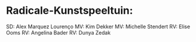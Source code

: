 # Radicale-Kunstspeeltuin:
SD: Alex Marquez Lourenço
MV: Kim Dekker
MV: Michelle Stendert
RV: Elise Ooms
RV: Angelina Bader
RV: Dunya Zedak
